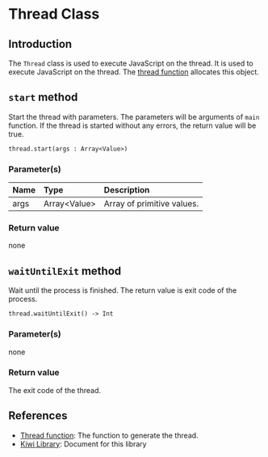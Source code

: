 # Thread Class

## Introduction
The `Thread` class is used to execute JavaScript on the thread.
It is used to execute JavaScript on the thread.
The [thread function](https://github.com/steelwheels/KiwiScript/blob/master/KiwiLibrary/Document/Function/Thread.md) allocates this object.

## `start` method
Start the thread with parameters. The parameters will be arguments of `main` function. If the thread is started without any errors, the return value will be true.
````
thread.start(args : Array<Value>)
````

### Parameter(s)
|Name           |Type           |Description                    |
|:---           |:----          |:----                          |
|args           |Array\<Value\> |Array of primitive values.     |

### Return value
none

## `waitUntilExit` method
Wait until the process is finished.
The return value is exit code of the process.
````
thread.waitUntilExit() -> Int
````

### Parameter(s)
none

### Return value
The exit code of the thread.

## References
* [Thread function](https://github.com/steelwheels/KiwiScript/blob/master/KiwiLibrary/Document/Function/Thread.md): The function to generate the thread.
* [Kiwi Library](https://github.com/steelwheels/KiwiScript/blob/master/KiwiLibrary/Document/Library.md): Document for this library
